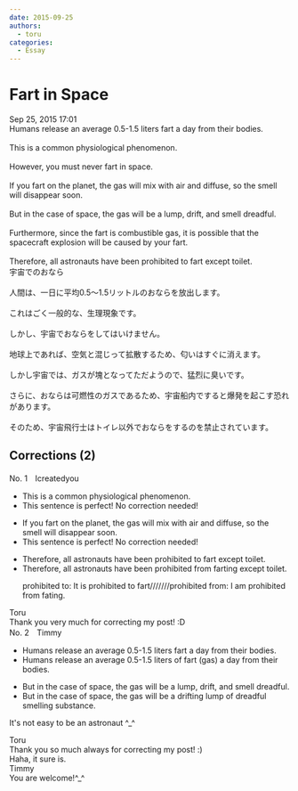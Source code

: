 ```yaml
---
date: 2015-09-25
authors:
  - toru
categories:
  - Essay
---
```


<h1 id="subject_show">Fart in Space</h1>
<div class="date">Sep 25, 2015 17:01</div>
<div id="post"><div id="body_show_ori">
Humans release an average 0.5-1.5 liters fart a day from their bodies.<br/><br/>This is a common physiological phenomenon.<br/><br/>However, you must never fart in space.<br/><br/>If you fart on the planet, the gas will mix with air and diffuse, so the smell will disappear soon.<br/><br/>But in the case of space, the gas will be a lump, drift, and smell dreadful.<br/><br/>Furthermore, since the fart is combustible gas, it is possible that the spacecraft explosion will be caused by your fart.<br/><br/>Therefore, all astronauts have been prohibited to fart except toilet.
</div></div>

<!-- more -->

<div id="post_ja"><div id="body_show_mo">
宇宙でのおなら<br/><br/>人間は、一日に平均0.5～1.5リットルのおならを放出します。<br/><br/>これはごく一般的な、生理現象です。<br/><br/>しかし、宇宙でおならをしてはいけません。<br/><br/>地球上であれば、空気と混じって拡散するため、匂いはすぐに消えます。<br/><br/>しかし宇宙では、ガスが塊となってただようので、猛烈に臭いです。<br/><br/>さらに、おならは可燃性のガスであるため、宇宙船内ですると爆発を起こす恐れがあります。<br/><br/>そのため、宇宙飛行士はトイレ以外でおならをするのを禁止されています。
</div></div>

## Corrections (2)
<div id="block"><div class="first_name"> No. 1　<span class="just_name">Icreatedyou</span></div><div id="block2">
<ul class="correction_field">
<li class="incorrect">This is a common physiological phenomenon.</li>
<li class="corrected perfect">This sentence is perfect! No correction needed!</li>
</ul>
<ul class="correction_field">
<li class="incorrect">If you fart on the planet, the gas will mix with air and diffuse, so the smell will disappear soon.</li>
<li class="corrected perfect">This sentence is perfect! No correction needed!</li>
</ul>
<ul class="correction_field">
<li class="incorrect">Therefore, all astronauts have been prohibited to fart except toilet.</li>
<li class="corrected correct">
Therefore, all astronauts have been prohibited <span class="f_red">from</span> <span class="f_red">farting</span> except toilet.
<p class="correction_comment">prohibited to: It is prohibited to fart///////prohibited from: I am prohibited from fating.</p>
</li>
</ul>
</div><div class="name"><span class="just_name">Toru</span><br>
Thank you very much for correcting my post! :D
</div>
</div>
<div id="block"><div class="first_name"> No. 2　<span class="just_name">Timmy</span></div><div id="block2">
<ul class="correction_field">
<li class="incorrect">Humans release an average 0.5-1.5 liters fart a day from their bodies.</li>
<li class="corrected correct">
Humans release an average 0.5-1.5 liters <span class="f_blue">of</span> fart (<span class="f_blue">gas</span>) a day from their bodies.
</li>
</ul>
<ul class="correction_field">
<li class="incorrect">But in the case of space, the gas will be a lump, drift, and smell dreadful.</li>
<li class="corrected correct">
But in the case of space, the gas will be a drifting lump of dreadful smell<span class="f_blue">ing substance</span>.
</li>
</ul>
<p class="comment_small">
 It's not easy to be an astronaut ^_^
</p>

</div><div class="name"><span class="just_name">Toru</span><br>
Thank you so much always for correcting my post! :)<br/>Haha, it sure is.
</div>
<div class="name"><span class="just_name">Timmy</span><br>
You are welcome!^_^
</div>
</div>
